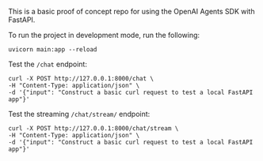 This is a basic proof of concept repo for using the OpenAI Agents SDK with FastAPI. 

To run the project in development mode, run the following:
```
uvicorn main:app --reload
```

Test the `/chat` endpoint:
```
curl -X POST http://127.0.0.1:8000/chat \
-H "Content-Type: application/json" \
-d '{"input": "Construct a basic curl request to test a local FastAPI app"}'
```

Test the streaming `/chat/stream/` endpoint:
```
curl -X POST http://127.0.0.1:8000/chat/stream \
-H "Content-Type: application/json" \
-d '{"input": "Construct a basic curl request to test a local FastAPI app"}'
```